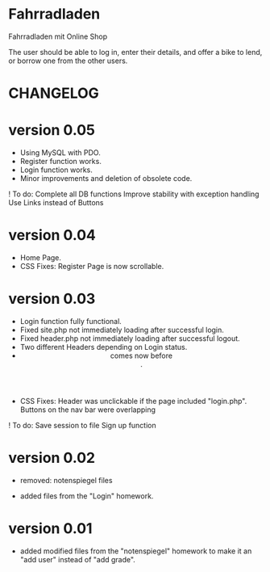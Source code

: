 # Fahrradladen
Fahrradladen mit Online Shop


The user should be able to log in, enter their details, and offer a bike to lend, or borrow one from the other users.

# CHANGELOG
# version 0.05
+ Using MySQL with PDO.
+ Register function works.
+ Login function works.
+ Minor improvements and deletion of obsolete code.

! To do: Complete all DB functions
         Improve stability with exception handling
         Use Links instead of Buttons

# version 0.04
+ Home Page.
+ CSS Fixes:
   Register Page is now scrollable.
   
# version 0.03
+ Login function fully functional.
+ Fixed site.php not immediately loading after successful login.
+ Fixed header.php not immediately loading after successful logout.
+ Two different Headers depending on Login status.
+ <header> comes now before <main>.
+ CSS Fixes:
   Header was unclickable if the page included "login.php".
   Buttons on the nav bar were overlapping

! To do: Save session to file
         Sign up function
   
# version 0.02
- removed: notenspiegel files
+ added files from the "Login" homework.

# version 0.01
+ added modified files from the "notenspiegel" homework to make it an "add user" instead of "add grade".
